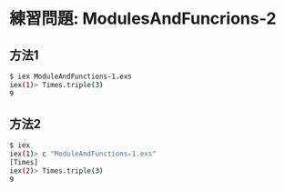 # 練習問題: ModulesAndFuncrions-2

## 方法1
```bash
$ iex ModuleAndFunctions-1.exs
iex(1)> Times.triple(3)
9
```

## 方法2
```bash
$ iex
iex(1)> c "ModuleAndFunctions-1.exs"
[Times]
iex(2)> Times.triple(3)
9
```